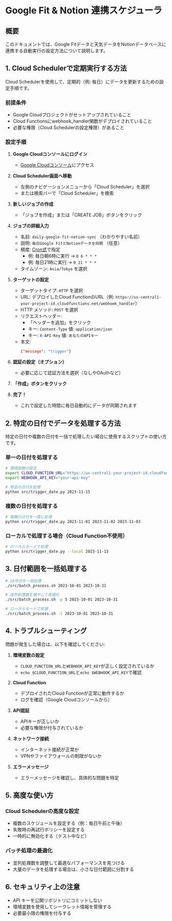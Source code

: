 # Google Fit & Notion 連携スケジューラ

## 概要

このドキュメントでは、Google Fitデータと天気データをNotionデータベースに連携する自動実行の設定方法について説明します。

## 1. Cloud Schedulerで定期実行する方法

Cloud Schedulerを使用して、定期的（例: 毎日）にデータを更新するための設定手順です。

### 前提条件

- Google Cloudプロジェクトがセットアップされていること
- Cloud Functionsにwebhook_handler関数がデプロイされていること
- 必要な権限（Cloud Schedulerの設定権限）があること

### 設定手順

1. **Google Cloudコンソールにログイン**
   - [Google Cloudコンソール](https://console.cloud.google.com/)にアクセス

2. **Cloud Scheduler画面へ移動**
   - 左側のナビゲーションメニューから「Cloud Scheduler」を選択
   - または検索バーで「Cloud Scheduler」を検索

3. **新しいジョブの作成**
   - 「ジョブを作成」または「CREATE JOB」ボタンをクリック

4. **ジョブの詳細入力**
   - 名前: `daily-google-fit-notion-sync` （わかりやすい名前）
   - 説明: `毎日Google FitとNotionデータを同期` （任意）
   - 頻度: [Cron式](https://cloud.google.com/scheduler/docs/configuring/cron-job-schedules)で指定
     - 例: 毎日朝6時に実行 → `0 6 * * *`
     - 例: 毎日21時に実行 → `0 21 * * *`
   - タイムゾーン: `Asia/Tokyo` を選択

5. **ターゲットの設定**
   - ターゲットタイプ: `HTTP` を選択
   - URL: デプロイしたCloud FunctionのURL（例: `https://us-central1-your-project-id.cloudfunctions.net/webhook_handler`）
   - HTTP メソッド: `POST` を選択
   - リクエストヘッダー:
     - 「ヘッダーを追加」をクリック
     - キー: `Content-Type` 値: `application/json`
     - キー: `X-API-Key` 値: `あなたのAPIキー`
   - 本文:
     ```json
     {"message": "trigger"}
     ```

6. **認証の設定（オプション）**
   - 必要に応じて認証方法を選択（なしやOAuthなど）

7. **「作成」ボタンをクリック**

8. **完了！**
   - これで設定した時間に毎日自動的にデータが同期されます

## 2. 特定の日付でデータを処理する方法

特定の日付や複数の日付を一括で処理したい場合に使用するスクリプトの使い方です。

### 単一の日付を処理する

```bash
# 環境変数の設定
export CLOUD_FUNCTION_URL="https://us-central1-your-project-id.cloudfunctions.net/webhook_handler"
export WEBHOOK_API_KEY="your-api-key"

# 特定の日付を処理
python src/trigger_date.py 2023-11-15
```

### 複数の日付を処理する

```bash
# 複数の日付を一度に処理
python src/trigger_date.py 2023-11-01 2023-11-02 2023-11-03
```

### ローカルで処理する場合（Cloud Function不使用）

```bash
# ローカルモードで処理
python src/trigger_date.py --local 2023-11-15
```

## 3. 日付範囲を一括処理する

```bash
# 10月分を一括処理
./src/batch_process.sh 2023-10-01 2023-10-31

# 並列処理数を増やして高速化
./src/batch_process.sh -p 5 2023-10-01 2023-10-31

# ローカルモードで処理
./src/batch_process.sh -l 2023-10-01 2023-10-31
```

## 4. トラブルシューティング

問題が発生した場合は、以下を確認してください:

1. **環境変数の設定**
   - `CLOUD_FUNCTION_URL`と`WEBHOOK_API_KEY`が正しく設定されているか
   - `echo $CLOUD_FUNCTION_URL`と`echo $WEBHOOK_API_KEY`で確認

2. **Cloud Function**
   - デプロイされたCloud Functionが正常に動作するか
   - ログを確認（Google Cloudコンソールから）

3. **API認証**
   - APIキーが正しいか
   - 必要な権限が付与されているか

4. **ネットワーク接続**
   - インターネット接続が正常か
   - VPNやファイアウォールの制限がないか

5. **エラーメッセージ**
   - エラーメッセージを確認し、具体的な問題を特定

## 5. 高度な使い方

### Cloud Schedulerの高度な設定

- 複数のスケジュールを設定する（例：毎日午前と午後）
- 失敗時の再試行ポリシーを設定する
- 一時的に無効化する（テスト中など）

### バッチ処理の最適化

- 並列処理数を調整して最適なパフォーマンスを見つける
- 大量のデータを処理する場合は、小さな日付範囲に分割する

## 6. セキュリティ上の注意

- API キーを公開リポジトリにコミットしない
- 環境変数を使用してシークレット情報を管理する
- 必要最小限の権限を付与する
